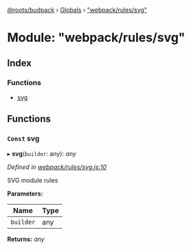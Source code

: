 [@roots/budpack](../README.md) › [Globals](../globals.md) › ["webpack/rules/svg"](_webpack_rules_svg_.md)

# Module: "webpack/rules/svg"

## Index

### Functions

* [svg](_webpack_rules_svg_.md#const-svg)

## Functions

### `Const` svg

▸ **svg**(`builder`: any): *any*

*Defined in [webpack/rules/svg.js:10](https://github.com/roots/bud-support/blob/bc9161d/src/budpack/builder/webpack/rules/svg.js#L10)*

SVG module rules

**Parameters:**

Name | Type |
------ | ------ |
`builder` | any |

**Returns:** *any*
